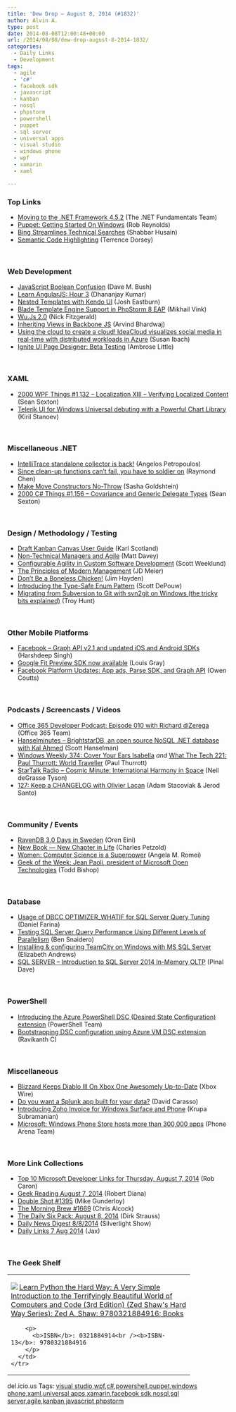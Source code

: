 ```yaml
---
title: 'Dew Drop – August 8, 2014 (#1832)'
author: Alvin A.
type: post
date: 2014-08-08T12:00:48+00:00
url: /2014/08/08/dew-drop-august-8-2014-1832/
categories:
  - Daily Links
  - Development
tags:
  - agile
  - 'c#'
  - facebook sdk
  - javascript
  - kanban
  - nosql
  - phpstorm
  - powershell
  - puppet
  - sql server
  - universal apps
  - visual studio
  - windows phone
  - wpf
  - xamarin
  - xaml

---
```

### <a name="top"></a>Top Links

  * <a href="http://blogs.msdn.com/b/dotnet/archive/2014/08/07/moving-to-the-net-framework-4-5-2.aspx" target="_blank">Moving to the .NET Framework 4.5.2</a> (The .NET Fundamentals Team)
  * <a href="http://feedproxy.google.com/~r/robz/~3/hBQ82UuteBs/puppet-getting-started-on-windows.aspx" target="_blank">Puppet: Getting Started On Windows</a> (Rob Reynolds)
  * <a href="http://blogs.bing.com/search/2014/08/07/technical-searches-have-been-turbo-charged/" target="_blank">Bing Streamlines Technical Searches</a> (Shabbar Husain)
  * <a href="http://visualstudiomagazine.com/articles/2014/08/01/semantic-code-highlighting.aspx" target="_blank">Semantic Code Highlighting</a> (Terrence Dorsey)

&nbsp;

### <a name="web"></a>Web Development

  * <a href="http://blog.dmbcllc.com/javascript-boolean-confusion/" target="_blank">JavaScript Boolean Confusion</a> (Dave M. Bush)
  * <a href="http://debugmode.net/2014/08/08/learn-angularjs-hour-3/" target="_blank">Learn AngularJS: Hour 3</a> (Dhananjay Kumar)
  * <a href="http://blog.falafel.com/nested-templates-kendo-ui/" target="_blank">Nested Templates with Kendo UI</a> (Josh Eastburn)
  * <a href="http://blog.jetbrains.com/phpstorm/2014/08/blade-template-engine-support-in-phpstorm-8-eap/" target="_blank">Blade Template Engine Support in PhpStorm 8 EAP</a> (Mikhail Vink)
  * <a href="http://fitzgeraldnick.com/weblog/58/" target="_blank">Wu.Js 2.0</a> (Nick Fitzgerald)
  * <a href="http://feeds.dzone.com/~r/zones/css/~3/e7wIL4VyDPo/inheriting-views-backbone-js" target="_blank">Inheriting Views in Backbone JS</a> (Arvind Bhardwaj)
  * <a href="http://feedproxy.google.com/~r/CanDevs/~3/agrcf3SJSHQ/using-the-cloud-to-create-a-cloud-ideacloud-visualizes-social-media-in-real-time-with-distributed-workloads-in-azure.aspx" target="_blank">Using the cloud to create a cloud! IdeaCloud visualizes social media in real-time with distributed workloads in Azure</a> (Susan Ibach)
  * <a href="http://www.infragistics.com/community/blogs/ambrose_little/archive/2014/08/07/ignite-ui-page-designer-beta-testing.aspx" target="_blank">Ignite UI Page Designer: Beta Testing</a> (Ambrose Little)

&nbsp;

### <a name="silverlight"></a>XAML

  * <a href="http://wpf.2000things.com/2014/08/08/1132-localization-xiii-verifying-localized-content/" target="_blank">2000 WPF Things #1,132 – Localization XIII – Verifying Localized Content</a> (Sean Sexton)
  * <a href="http://feedproxy.google.com/~r/Telerik/~3/m9HMhklcLsg/telerik-ui-for-windows-universal-debuting-with-a-powerful-chart-library" target="_blank">Telerik UI for Windows Universal debuting with a Powerful Chart Library</a> (Kiril Stanoev)

&nbsp;

### <a name="dotnet"></a>Miscellaneous .NET

  * <a href="http://blogs.msdn.com/b/visualstudioalm/archive/2014/08/07/intellitrace-standalone-collector-is-back.aspx" target="_blank">IntelliTrace standalone collector is back!</a> (Angelos Petropoulos)
  * <a href="http://blogs.msdn.com/b/oldnewthing/archive/2014/08/07/10548113.aspx" target="_blank">Since clean-up functions can&#8217;t fail, you have to soldier on</a> (Raymond Chen)
  * <a href="http://feedproxy.google.com/~r/sashag/~3/lZdj0j9k-eU/" target="_blank">Make Move Constructors No-Throw</a> (Sasha Goldshtein)
  * <a href="http://csharp.2000things.com/2014/08/08/1156-covariance-and-generic-delegate-types/" target="_blank">2000 C# Things #1,156 – Covariance and Generic Delegate Types</a> (Sean Sexton)

&nbsp;

### <a name="design"></a>Design / Methodology / Testing

  * <a href="http://availagility.co.uk/2014/08/08/draft-kanban-canvas-user-guide/?utm_source=rss&utm_medium=rss&utm_campaign=draft-kanban-canvas-user-guide" target="_blank">Draft Kanban Canvas User Guide</a> (Karl Scotland)
  * <a href="http://mdavey.wordpress.com/2014/08/07/non-technical-managers-and-agile/" target="_blank">Non-Technical Managers and Agile</a> (Matt Davey)
  * <a href="http://magenic.com/Blog/PostId/39/configurable-agility-in-custom-software-development" target="_blank">Configurable Agility in Custom Software Development</a> (Scott Weeklund)
  * <a href="http://feedproxy.google.com/~r/jmeier/~3/6zm4DTp7fHg/the-principles-of-modern-management.aspx" target="_blank">The Principles of Modern Management</a> (JD Meier)
  * <a href="http://feedproxy.google.com/~r/LeadingAgile/~3/ogSx069q_tA/" target="_blank">Don’t Be a Boneless Chicken!</a> (Jim Hayden)
  * <a href="http://blog.falafel.com/introducing-type-safe-enum-pattern/" target="_blank">Introducing the Type-Safe Enum Pattern</a> (Scott DePouw)
  * <a href="http://feedproxy.google.com/~r/TroyHunt/~3/Gn7oz5B6Obw/migrating-from-subversion-to-git-with.html" target="_blank">Migrating from Subversion to Git with svn2git on Windows (the tricky bits explained)</a> (Troy Hunt)

&nbsp;

### <a name="mobile"></a>Other Mobile Platforms

  * <a href="https://developers.facebook.com/blog/post/2014/08/07/Graph-API-v2.1/" target="_blank">Facebook &#8211; Graph API v2.1 and updated iOS and Android SDKs</a> (Harshdeep Singh)
  * <a href="http://feedproxy.google.com/~r/GDBcode/~3/e6ezbwY5fH4/google-fit-preview-sdk-now-available.html" target="_blank">Google Fit Preview SDK now available</a> (Louis Gray)
  * <a href="https://developers.facebook.com/blog/post/2014/08/07/platform_updates_080714/" target="_blank">Facebook Platform Updates: App ads, Parse SDK, and Graph API</a> (Owen Coutts)

&nbsp;

### <a name="podcasts"></a>Podcasts / Screencasts / Videos

  * <a href="http://blogs.office.com/2014/08/07/office-365-developer-podcast-episode-010-richard-dizerega/" target="_blank">Office 365 Developer Podcast: Episode 010 with Richard diZerega</a> (Office 365 Team)
  * <a href="http://feedproxy.google.com/~r/HanselminutesWMA/~3/1UFDR70a2jU/default.aspx" target="_blank">Hanselminutes &#8211; BrightstarDB, an open source NoSQL .NET database with Kal Ahmed</a> (Scott Hanselman)
  * <a href="http://winsupersite.com/podcasts/windows-weekly-374-cover-your-ears-isabella" target="_blank">Windows Weekly 374: Cover Your Ears Isabella</a> _and_ <a href="http://winsupersite.com/podcasts/what-tech-221-paul-thurrott-world-traveller" target="_blank">What The Tech 221: Paul Thurrott: World Traveller</a> (Paul Thurrott)
  * <a href="https://soundcloud.com/startalk/cosmic-minute-international-harmony-in-space" target="_blank">StarTalk Radio &#8211; Cosmic Minute: International Harmony in Space</a> (Neil deGrasse Tyson)
  * <a href="http://5by5.tv/changelog/127" target="_blank">127: Keep a CHANGELOG with Olivier Lacan</a> (Adam Stacoviak & Jerod Santo)

&nbsp;

### <a name="events"></a>Community / Events

  * <a href="http://feedproxy.google.com/~r/AyendeRahien/~3/rlEbsz2-bpw/ravendb-3-0-days-in-sweden" target="_blank">RavenDB 3.0 Days in Sweden</a> (Oren Eini)
  * <a href="http://www.charlespetzold.com/blog/2014/08/New-Book-New-Chapter-in-Life.html" target="_blank">New Book — New Chapter in Life</a> (Charles Petzold)
  * <a href="http://feeds.microsoftjobsblog.com/~r/MicrosoftJobsBlog/~3/ZJQoYYfGFKI/" target="_blank">Women: Computer Science is a Superpower</a> (Angela M. Romei)
  * <a href="http://feedproxy.google.com/~r/geekwire/~3/ezUNhO3erl4/" target="_blank">Geek of the Week: Jean Paoli, president of Microsoft Open Technologies</a> (Todd Bishop)

&nbsp;

### <a name="sql"></a>Database

  * <a href="http://www.mssqltips.com/tip.asp?tip=3303" target="_blank">Usage of DBCC OPTIMIZER_WHATIF for SQL Server Query Tuning</a> (Daniel Farina)
  * <a href="http://www.mssqltips.com/tip.asp?tip=3300" target="_blank">Testing SQL Server Query Performance Using Different Levels of Parallelism</a> (Ben Snaidero)
  * <a href="http://feedproxy.google.com/~r/jayway/posts/~3/CUfrPF49RuY/" target="_blank">Installing & configuring TeamCity on Windows with MS SQL Server</a> (Elizabeth Andrews)
  * <a href="http://blog.sqlauthority.com/2014/08/08/sql-server-introduction-to-sql-server-2014-in-memory-oltp/" target="_blank">SQL SERVER – Introduction to SQL Server 2014 In-Memory OLTP</a> (Pinal Dave)

&nbsp;

### <a name="ps"></a>PowerShell

  * <a href="http://blogs.msdn.com/b/powershell/archive/2014/08/07/introducing-the-azure-powershell-dsc-desired-state-configuration-extension.aspx" target="_blank">Introducing the Azure PowerShell DSC (Desired State Configuration) extension</a> (PowerShell Team)
  * <a href="http://www.powershellmagazine.com/2014/08/07/bootstrapping-dsc-configuration-using-azure-vm-dsc-extension/" target="_blank">Bootstrapping DSC configuration using Azure VM DSC extension</a> (Ravikanth C)

&nbsp;

### <a name="misc"></a>Miscellaneous

  * <a href="http://news.xbox.com/2014/08/games-diablo-3-save-transfer" target="_blank">Blizzard Keeps Diablo III On Xbox One Awesomely Up-to-Date</a> (Xbox Wire)
  * <a href="http://blogs.splunk.com/2014/08/07/do-you-want-a-splunk-app-built-for-your-data/" target="_blank">Do you want a Splunk app built for your data?</a> (David Carasso)
  * <a href="https://www.zoho.com/blog/invoice/introducing-zoho-invoice-for-windows-surface-and-phone.html" target="_blank">Introducing Zoho Invoice for Windows Surface and Phone</a> (Krupa Subramanian)
  * <a href="http://feedproxy.google.com/~r/phonearena/ySoL/~3/M6etapz83RQ/Microsoft-Windows-Phone-Store-hosts-more-than-300000-apps_id59112" target="_blank">Microsoft: Windows Phone Store hosts more than 300,000 apps</a> (Phone Arena Team)

&nbsp;

### <a name="links"></a>More Link Collections

  * <a href="http://blogs.msdn.com/b/robcaron/archive/2014/08/07/top-10-microsoft-developer-links-for-thursday-august-7-2014.aspx" target="_blank">Top 10 Microsoft Developer Links for Thursday, August 7, 2014</a> (Rob Caron)
  * <a href="http://feeds.regulargeek.com/~r/RegularGeek/~3/BssH8FAu15M/" target="_blank">Geek Reading August 7, 2014</a> (Robert Diana)
  * <a href="http://afreshcup.com/home/2014/8/7/double-shot-1395.html" target="_blank">Double Shot #1395</a> (Mike Gunderloy)
  * <a href="http://feedproxy.google.com/~r/ReflectivePerspective/~3/owtok6PDSaw/" target="_blank">The Morning Brew #1669</a> (Chris Alcock)
  * <a href="http://www.dirkstrauss.com/the-daily-six-pack/power-bi" target="_blank">The Daily Six Pack: August 8, 2014</a> (Dirk Strauss)
  * <a href="http://feedproxy.google.com/~r/silverlightshow/~3/xTmgODYZZTk/Daily-News-Digest-8-8-2014.aspx" target="_blank">Daily News Digest 8/8/2014</a> (Silverlight Show)
  * <a href="http://feedproxy.google.com/~r/parsimonyjax/~3/SMRFie2guTY/daily-links-7-aug-2014.html" target="_blank">Daily Links 7 Aug 2014</a> (Jax)

&nbsp;

### <a name="shelf"></a>The Geek Shelf

<div id="scid:7dc1bd33-94bd-46fd-a20b-0131235bcd47:98859605-3741-401a-97a8-a850b4c39b7b" class="wlWriterEditableSmartContent" style="float: none; padding-bottom: 0px; padding-top: 0px; padding-left: 0px; margin: 0px; display: inline; padding-right: 0px">
  <table cellspacing="0" cellpadding="2" width="400" border="0" unselectable="on">
    <tr>
      <td valign="top" width="400">
        <p>
          <a title="Learn Python the Hard Way: A Very Simple Introduction to the Terrifyingly Beautiful World of Computers and Code (3rd Edition) (Zed Shaw&#39;s Hard Way Series): Zed A. Shaw: 9780321884916: Books" href="http://www.amazon.com/exec/obidos/ASIN/0321884914/alvinashcraft-20"><img data-recalc-dims="1" decoding="async" src="https://i0.wp.com/images.amazon.com/images/P/0321884914.01.MZZZZZZZ.jpg?w=660" border="0" align="left" style="float:left" />Learn Python the Hard Way: A Very Simple Introduction to the Terrifyingly Beautiful World of Computers and Code (3rd Edition) (Zed Shaw's Hard Way Series): Zed A. Shaw: 9780321884916: Books</a>
        </p>
        
        <p>
          <b>ISBN</b>: 0321884914<br /><b>ISBN-13</b>: 9780321884916
        </p>
      </td>
    </tr>
  </table>
</div>

<div id="scid:0767317B-992E-4b12-91E0-4F059A8CECA8:cde723af-2fc3-42f2-8d56-83cf6f3bd9e8" class="wlWriterEditableSmartContent" style="float: none; padding-bottom: 0px; padding-top: 0px; padding-left: 0px; margin: 0px; display: inline; padding-right: 0px">
  del.icio.us Tags: <a href="http://del.icio.us/popular/visual+studio" rel="tag">visual studio</a>,<a href="http://del.icio.us/popular/wpf" rel="tag">wpf</a>,<a href="http://del.icio.us/popular/c%23" rel="tag">c#</a>,<a href="http://del.icio.us/popular/powershell" rel="tag">powershell</a>,<a href="http://del.icio.us/popular/puppet" rel="tag">puppet</a>,<a href="http://del.icio.us/popular/windows+phone" rel="tag">windows phone</a>,<a href="http://del.icio.us/popular/xaml" rel="tag">xaml</a>,<a href="http://del.icio.us/popular/universal+apps" rel="tag">universal apps</a>,<a href="http://del.icio.us/popular/xamarin" rel="tag">xamarin</a>,<a href="http://del.icio.us/popular/facebook+sdk" rel="tag">facebook sdk</a>,<a href="http://del.icio.us/popular/nosql" rel="tag">nosql</a>,<a href="http://del.icio.us/popular/sql+server" rel="tag">sql server</a>,<a href="http://del.icio.us/popular/agile" rel="tag">agile</a>,<a href="http://del.icio.us/popular/kanban" rel="tag">kanban</a>,<a href="http://del.icio.us/popular/javascript" rel="tag">javascript</a>,<a href="http://del.icio.us/popular/phpstorm" rel="tag">phpstorm</a>
</div>